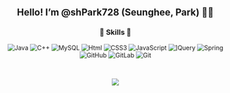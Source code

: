  
 
<h2 align="center"> Hello! I’m @shPark728 (Seunghee, Park) 👋🏻 </h2>

<h3 align="center"> 🪬 Skills 🪬 </h3>
<p align="center">
<img alt="Java" src ="https://img.shields.io/badge/Java-007396.svg?&style=flat&logo=Java&logoColor=white"/> <img alt="C++" src ="https://img.shields.io/badge/C++-00599C.svg?&style=flate&logo=C++&logoColor=white"/> <img alt="MySQL" src
="https://img.shields.io/badge/MySQL-4479A1.svg?&style=flat&logo=MySQL&logoColor=white"/> <img alt="Html" src 
="https://img.shields.io/badge/HTML-E34F26.svg?&style=flat&logo=HTML5&logoColor=white"/> <img alt="CSS3" src
="https://img.shields.io/badge/CSS3-FF9933.svg?&style=flat&logo=CSS3&logoColor=white"/> <img alt="JavaScript" src
="https://img.shields.io/badge/JavaScript-F7DF1E.svg?&style=flat&logo=JavaScript&logoColor=white"/> <img alt="]Query" src
="https://img.shields.io/badge/]Query-31A8FF.svg?&style=flat&logo=]Query&logoColor=white"/> <img alt="Spring" src
="https://img.shields.io/badge/Spring-6DB33F.svg?&style=flat&logo=Spring&logoColor=white"/> <img alt="GitHub" src
="https://img.shields.io/badge/GitHub-181717.svg?&style=flat&logo=GitHub&logoColor=white"/> <img alt="GitLab" src
="https://img.shields.io/badge/GitLab-FC6D26.svg?&style=flat&logo=GitLab&logoColor=white"/> <img alt="Git" src
="https://img.shields.io/badge/Git-F05032.svg?&style=flat&logo=Git&logoColor=white"/>
</p>
 
 
 
<p align="center">
<a href="https://hits.seeyoufarm.com"><img src="https://hits.seeyoufarm.com/api/count/incr/badge.svg?url=https%3A%2F%2Fgithub.com%2FshPark728&count_bg=%23856DFF&title_bg=%23555555&icon=smugmug.svg&icon_color=%23E7E7E7&title=Visitor&edge_flat=false"/></a>
 </p>
 
  
